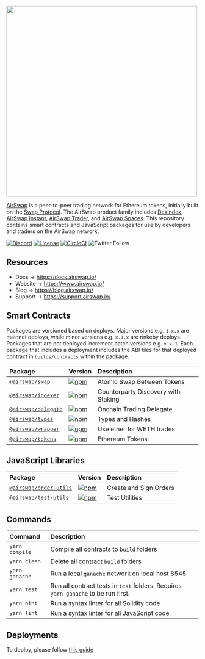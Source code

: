 <br />
<img src="https://swap.tech/images/airswap-high-res.png" width="500"/>
<br />

[AirSwap](https://www.airswap.io/) is a peer-to-peer trading network for Ethereum tokens, initially built on the [Swap Protocol](https://swap.tech/whitepaper/). The AirSwap product family includes [DexIndex](https://dexindex.io/), [AirSwap Instant](https://instant.airswap.io/), [AirSwap Trader](https://trader.airswap.io/), and [AirSwap Spaces](https://spaces.airswap.io/). This repository contains smart contracts and JavaScript packages for use by developers and traders on the AirSwap network.

[![Discord](https://img.shields.io/discord/590643190281928738.svg)](https://chat.airswap.io)
[![License](https://img.shields.io/badge/License-Apache%202.0-blue.svg)](https://opensource.org/licenses/Apache-2.0)
[![CircleCI](https://circleci.com/gh/airswap/airswap-protocols.svg?style=svg&circle-token=73bd6668f836ce4306dbf6ca32109ddbb5b7e1fe)](https://circleci.com/gh/airswap/airswap-protocols)
![Twitter Follow](https://img.shields.io/twitter/follow/airswap?style=social)

## Resources

- Docs → https://docs.airswap.io/
- Website → https://www.airswap.io/
- Blog → https://blog.airswap.io/
- Support → https://support.airswap.io/

## Smart Contracts

Packages are versioned based on deploys. Major versions e.g. `1.x.x` are mainnet deploys, while minor versions e.g. `x.1.x` are rinkeby deploys. Packages that are not deployed increment patch versions e.g. `x.x.1`. Each package that includes a deployment includes the ABI files for that deployed contract in `builds/contracts` within the package.

| Package                                                 | Version                                                                                                                   | Description                         |
| :------------------------------------------------------ | :------------------------------------------------------------------------------------------------------------------------ | :---------------------------------- |
| [`@airswap/swap`](/source/swap)                         | [![npm](https://img.shields.io/npm/v/@airswap/swap)](https://www.npmjs.com/package/@airswap/swap)                         | Atomic Swap Between Tokens          |
| [`@airswap/indexer`](/source/indexer)                   | [![npm](https://img.shields.io/npm/v/@airswap/indexer)](https://www.npmjs.com/package/@airswap/indexer)                   | Counterparty Discovery with Staking |
| [`@airswap/delegate`](/source/delegate)                 | [![npm](https://img.shields.io/npm/v/@airswap/delegate)](https://www.npmjs.com/package/@airswap/delegate)                 | Onchain Trading Delegate            |
| [`@airswap/types`](/source/types)                       | [![npm](https://img.shields.io/npm/v/@airswap/types)](https://www.npmjs.com/package/@airswap/types)                       | Types and Hashes                    |
| [`@airswap/wrapper`](/source/wrapper)                   | [![npm](https://img.shields.io/npm/v/@airswap/wrapper)](https://www.npmjs.com/package/@airswap/wrapper)                   | Use ether for WETH trades           |
| [`@airswap/tokens`](/source/tokens)                     | [![npm](https://img.shields.io/npm/v/@airswap/tokens)](https://www.npmjs.com/package/@airswap/tokens)                     | Ethereum Tokens                     |

## JavaScript Libraries

| Package                                      | Version                                                                                                         | Description            |
| :------------------------------------------- | :-------------------------------------------------------------------------------------------------------------- | :--------------------- |
| [`@airswap/order-utils`](/utils/order-utils) | [![npm](https://img.shields.io/npm/v/@airswap/order-utils)](https://www.npmjs.com/package/@airswap/order-utils) | Create and Sign Orders |
| [`@airswap/test-utils`](/utils/test-utils)   | [![npm](https://img.shields.io/npm/v/@airswap/test-utils)](https://www.npmjs.com/package/@airswap/test-utils)   | Test Utilities         |

## Commands

| Command          | Description                                                                         |
| :----------------| :---------------------------------------------------------------------------------- |
| `yarn compile`   | Compile all contracts to `build` folders                                            |
| `yarn clean`     | Delete all contract `build` folders                                                 |
| `yarn ganache`   | Run a local `ganache` network on local host 8545                                    |
| `yarn test`      | Run all contract tests in `test` folders. Requires `yarn ganache` to be run first.  |
| `yarn hint`      | Run a syntax linter for all Solidity code                                           |
| `yarn lint`      | Run a syntax linter for all JavaScript code                                         |

## Deployments

To deploy, please follow [this guide](./utils/deployer)
